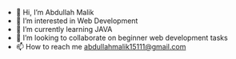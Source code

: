 - 👋 Hi, I’m Abdullah Malik
- 👀 I’m interested in Web Development
- 🌱 I’m currently learning JAVA
- 💞️ I’m looking to collaborate on beginner web development tasks
- 📫 How to reach me abdullahmalik15111@gmail.com

<!---
Abdullah-Malik-39/Abdullah-Malik-39 is a ✨ special ✨ repository because its `README.md` (this file) appears on your GitHub profile.
You can click the Preview link to take a look at your changes.
--->
